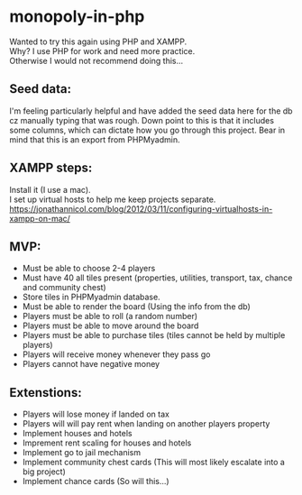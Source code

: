 # monopoly-in-php
Wanted to try this again using PHP and XAMPP.<br>
Why? I use PHP for work and need more practice.<br>
Otherwise I would not recommend doing this...
<br>

## Seed data:
I'm feeling particularly helpful and have added the seed data here for the db cz manually typing that was rough.
Down point to this is that it includes some columns, which can dictate how you go through this project.
Bear in mind that this is an export from PHPMyadmin.
<br>

## XAMPP steps:
Install it (I use a mac).<br>
I set up virtual hosts to help me keep projects separate.<br>
https://jonathannicol.com/blog/2012/03/11/configuring-virtualhosts-in-xampp-on-mac/
<br>

## MVP:

- Must be able to choose 2-4 players
- Must have 40 all tiles present (properties, utilities, transport, tax, chance and community chest)
- Store tiles in PHPMyadmin database.
- Must be able to render the board (Using the info from the db)
- Players must be able to roll (a random number) 
- Players must be able to move around the board
- Players must be able to purchase tiles (tiles cannot be held by multiple players)
- Players will receive money whenever they pass go
- Players cannot have negative money

## Extenstions:

- Players will lose money if landed on tax
- Players will will pay rent when landing on another players property
- Implement houses and hotels
- Imprement rent scaling for houses and hotels
- Implement go to jail mechanism
- Implement community chest cards (This will most likely escalate into a big project)
- Implement chance cards (So will this...)